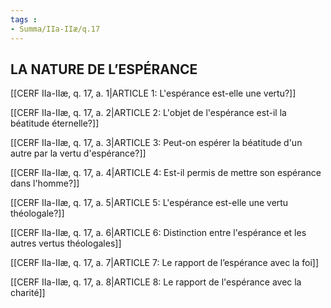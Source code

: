 ```yaml
---
tags : 
- Summa/IIa-IIæ/q.17
---
```


## LA NATURE DE L’ESPÉRANCE

[[CERF IIa-IIæ, q. 17, a. 1|ARTICLE 1: L'espérance est-elle une vertu?]]

[[CERF IIa-IIæ, q. 17, a. 2|ARTICLE 2: L'objet de l'espérance est-il la béatitude éternelle?]]

[[CERF IIa-IIæ, q. 17, a. 3|ARTICLE 3: Peut-on espérer la béatitude d'un autre par la vertu d'espérance?]]

[[CERF IIa-IIæ, q. 17, a. 4|ARTICLE 4: Est-il permis de mettre son espérance dans l'homme?]]

[[CERF IIa-IIæ, q. 17, a. 5|ARTICLE 5: L'espérance est-elle une vertu théologale?]]

[[CERF IIa-IIæ, q. 17, a. 6|ARTICLE 6: Distinction entre l'espérance et les autres vertus théologales]]

[[CERF IIa-IIæ, q. 17, a. 7|ARTICLE 7: Le rapport de l’espérance avec la foi]]

[[CERF IIa-IIæ, q. 17, a. 8|ARTICLE 8: Le rapport de l'espérance avec la charité]]

